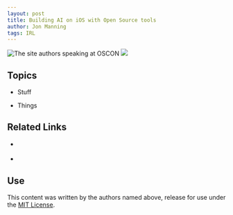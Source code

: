 ```yaml
---
layout: post
title: Building AI on iOS with Open Source tools
author: Jon Manning
tags: IRL
---
```


![The site authors speaking at OSCON](/assets/images/oscon1.png)
<img src="https://raw.githubusercontent.com/AIwithSwift/AIwithSwift.github.io/master/assets/images/oscon1.png"/>

## Topics
 * Stuff

 * Things

## Related Links
 * []()

 * []()

## Use
This content was written by the authors named above, release for use under the [MIT License](https://opensource.org/licenses/MIT).
